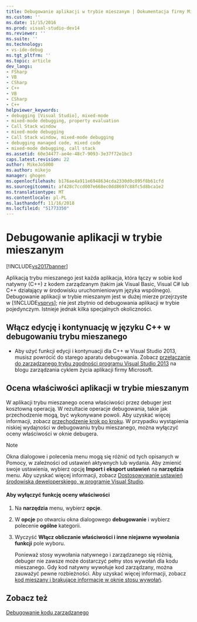 ```yaml
---
title: Debugowanie aplikacji w trybie mieszanym | Dokumentacja firmy Microsoft
ms.custom: ''
ms.date: 11/15/2016
ms.prod: visual-studio-dev14
ms.reviewer: ''
ms.suite: ''
ms.technology:
- vs-ide-debug
ms.tgt_pltfrm: ''
ms.topic: article
dev_langs:
- FSharp
- VB
- CSharp
- C++
- VB
- CSharp
- C++
helpviewer_keywords:
- debugging [Visual Studio], mixed-mode
- mixed-mode debugging, property evaluation
- Call Stack window
- mixed-mode debugging
- Call Stack window, mixed-mode debugging
- debugging managed code, mixed code
- mixed-mode debugging, call stack
ms.assetid: 60e34477-ae4e-48c7-9093-3e37f72e1bc3
caps.latest.revision: 22
author: MikeJo5000
ms.author: mikejo
manager: ghogen
ms.openlocfilehash: b176ae4a911e6948634cda2330d0c895f8b61cfd
ms.sourcegitcommit: af428c7ccd007e668ec0dd8697c88fc5d8bca1e2
ms.translationtype: MT
ms.contentlocale: pl-PL
ms.lasthandoff: 11/16/2018
ms.locfileid: "51773350"
---
```

# <a name="debugging-mixed-mode-applications"></a>Debugowanie aplikacji w trybie mieszanym
[!INCLUDE[vs2017banner](../includes/vs2017banner.md)]

Aplikacją trybu mieszanego jest każda aplikacja, która łączy w sobie kod natywny (C++) z kodem zarządzanym (takim jak Visual Basic, Visual C# lub C++ działający w środowisku uruchomieniowym języka wspólnego). Debugowanie aplikacji w trybie mieszanym jest w dużej mierze przejrzyste w [!INCLUDE[vsprvs](../includes/vsprvs-md.md)]; nie jest zbytnio od debugowania aplikacji w trybie pojedynczym. Istnieje jednak kilka specjalnych okoliczności.  
  
## <a name="enable-c-edit-and-continue-in-mixed-mode-debugging"></a>Włącz edycję i kontynuację w języku C++ w debugowaniu trybu mieszanego  
  
-   Aby użyć funkcji edycji i kontynuacji dla C++ w Visual Studio 2013, musisz powrócić do starego aparatu debugowania. Zobacz [przełączanie do zarządzanego trybu zgodności programu Visual Studio 2013](http://blogs.msdn.com/b/visualstudioalm/archive/2013/10/16/switching-to-managed-compatibility-mode-in-visual-studio-2013.aspx) na blogu zarządzania cyklem życia aplikacji firmy Microsoft.  
  
## <a name="property-evaluation-in-mixed-mode-applications"></a>Ocena właściwości aplikacji w trybie mieszanym  
 W aplikacji trybu mieszanego ocena właściwości przez debuger jest kosztowną operacją. W rezultacie operacje debugowania, takie jak przechodzenie mogą, być wykonywane powoli. Aby uzyskać więcej informacji, zobacz [przechodzenie krok po kroku](http://msdn.microsoft.com/en-us/8791dac9-64d1-4bb9-b59e-8d59af1833f9). W przypadku wystąpienia niskiej wydajności w debugowaniu trybu mieszanego, można wyłączyć oceny właściwości w oknie debugera.  
  
> [!NOTE]
>  Okna dialogowe i polecenia menu mogą się różnić od tych opisanych w Pomocy, w zależności od ustawień aktywnych lub wydania. Aby zmienić swoje ustawienia, wybierz opcję **Import i eksport ustawień** na **narzędzia** menu. Aby uzyskać więcej informacji, zobacz [Dostosowywanie ustawień środowiska deweloperskiego, w programie Visual Studio](http://msdn.microsoft.com/en-us/22c4debb-4e31-47a8-8f19-16f328d7dcd3).  
  
#### <a name="to-turn-off-property-evaluation"></a>Aby wyłączyć funkcję oceny właściwości  
  
1. Na **narzędzia** menu, wybierz **opcje**.  
  
2. W **opcje** po otwarciu okna dialogowego **debugowanie** i wybierz polecenie **ogólne** kategorii.  
  
3. Wyczyść **Włącz obliczanie właściwości i inne niejawne wywołania funkcji** pole wyboru.  
  
   Ponieważ stosy wywołania natywnego i zarządzanego się różnią, debuger nie zawsze może dostarczyć pełny stos wywołań dla kodu mieszanego. Gdy kod natywny wywołuje kod zarządzany, można zauważyć pewne rozbieżności. Aby uzyskać więcej informacji, zobacz [kod mieszany i brakujące informacje w oknie stosu wywołań](../debugger/mixed-code-and-missing-information-in-the-call-stack-window.md).  
  
## <a name="see-also"></a>Zobacz też  
 [Debugowanie kodu zarządzanego](../debugger/debugging-managed-code.md)



